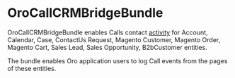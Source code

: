# OroCallCRMBridgeBundle

OroCallCRMBridgeBundle enables Calls contact [activity](https://github.com/oroinc/platform/tree/4.1/src/Oro/Bundle/ActivityBundle) for Account, Calendar, Case, ContactUs Request, Magento Customer, Magento Order, Magento Cart, Sales Lead, Sales Opportunity, B2bCustomer entities.

The bundle enables Oro application users to log Call events from the pages of these entities.
